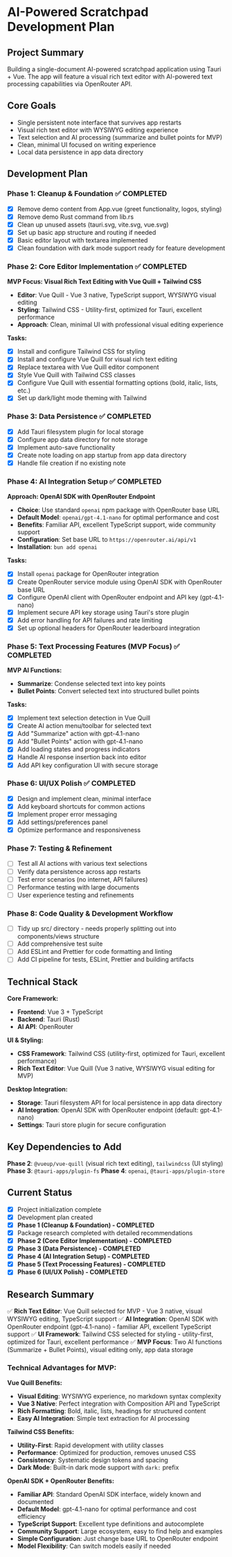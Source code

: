 # AI-Powered Scratchpad Development Plan

## Project Summary
Building a single-document AI-powered scratchpad application using Tauri + Vue. The app will feature a visual rich text editor with AI-powered text processing capabilities via OpenRouter API.

## Core Goals
- Single persistent note interface that survives app restarts
- Visual rich text editor with WYSIWYG editing experience
- Text selection and AI processing (summarize and bullet points for MVP)
- Clean, minimal UI focused on writing experience
- Local data persistence in app data directory

## Development Plan

### Phase 1: Cleanup & Foundation ✅ COMPLETED
- [x] Remove demo content from App.vue (greet functionality, logos, styling)
- [x] Remove demo Rust command from lib.rs
- [x] Clean up unused assets (tauri.svg, vite.svg, vue.svg)
- [x] Set up basic app structure and routing if needed
- [x] Basic editor layout with textarea implemented
- [x] Clean foundation with dark mode support ready for feature development

### Phase 2: Core Editor Implementation ✅ COMPLETED
**MVP Focus: Visual Rich Text Editing with Vue Quill + Tailwind CSS**
- **Editor**: Vue Quill - Vue 3 native, TypeScript support, WYSIWYG visual editing
- **Styling**: Tailwind CSS - Utility-first, optimized for Tauri, excellent performance
- **Approach**: Clean, minimal UI with professional visual editing experience

**Tasks:**
- [x] Install and configure Tailwind CSS for styling
- [x] Install and configure Vue Quill for visual rich text editing
- [x] Replace textarea with Vue Quill editor component
- [x] Style Vue Quill with Tailwind CSS classes
- [x] Configure Vue Quill with essential formatting options (bold, italic, lists, etc.)
- [x] Set up dark/light mode theming with Tailwind

### Phase 3: Data Persistence ✅ COMPLETED
- [x] Add Tauri filesystem plugin for local storage
- [x] Configure app data directory for note storage
- [x] Implement auto-save functionality
- [x] Create note loading on app startup from app data directory
- [x] Handle file creation if no existing note

### Phase 4: AI Integration Setup ✅ COMPLETED
**Approach: OpenAI SDK with OpenRouter Endpoint**
- **Choice**: Use standard `openai` npm package with OpenRouter base URL
- **Default Model**: `openai/gpt-4.1-nano` for optimal performance and cost
- **Benefits**: Familiar API, excellent TypeScript support, wide community support
- **Configuration**: Set base URL to `https://openrouter.ai/api/v1`
- **Installation**: `bun add openai`

**Tasks:**
- [x] Install `openai` package for OpenRouter integration
- [x] Create OpenRouter service module using OpenAI SDK with OpenRouter base URL
- [x] Configure OpenAI client with OpenRouter endpoint and API key (gpt-4.1-nano)
- [x] Implement secure API key storage using Tauri's store plugin
- [x] Add error handling for API failures and rate limiting
- [x] Set up optional headers for OpenRouter leaderboard integration

### Phase 5: Text Processing Features (MVP Focus) ✅ COMPLETED
**MVP AI Functions:**
- **Summarize**: Condense selected text into key points
- **Bullet Points**: Convert selected text into structured bullet points

**Tasks:**
- [x] Implement text selection detection in Vue Quill
- [x] Create AI action menu/toolbar for selected text
- [x] Add "Summarize" action with gpt-4.1-nano
- [x] Add "Bullet Points" action with gpt-4.1-nano
- [x] Add loading states and progress indicators
- [x] Handle AI response insertion back into editor
- [x] Add API key configuration UI with secure storage

### Phase 6: UI/UX Polish ✅ COMPLETED
- [x] Design and implement clean, minimal interface
- [x] Add keyboard shortcuts for common actions
- [x] Implement proper error messaging
- [x] Add settings/preferences panel
- [x] Optimize performance and responsiveness

### Phase 7: Testing & Refinement
- [ ] Test all AI actions with various text selections
- [ ] Verify data persistence across app restarts
- [ ] Test error scenarios (no internet, API failures)
- [ ] Performance testing with large documents
- [ ] User experience testing and refinements

### Phase 8: Code Quality & Development Workflow
- [ ] Tidy up src/ directory - needs properly splitting out into components/views structure
- [ ] Add comprehensive test suite
- [ ] Add ESLint and Prettier for code formatting and linting
- [ ] Add CI pipeline for tests, ESLint, Prettier and building artifacts

## Technical Stack
**Core Framework:**
- **Frontend**: Vue 3 + TypeScript
- **Backend**: Tauri (Rust)
- **AI API**: OpenRouter

**UI & Styling:**
- **CSS Framework**: Tailwind CSS (utility-first, optimized for Tauri, excellent performance)
- **Rich Text Editor**: Vue Quill (Vue 3 native, WYSIWYG visual editing for MVP)

**Desktop Integration:**
- **Storage**: Tauri filesystem API for local persistence in app data directory
- **AI Integration**: OpenAI SDK with OpenRouter endpoint (default: gpt-4.1-nano)
- **Settings**: Tauri store plugin for secure configuration

## Key Dependencies to Add
**Phase 2**: `@vueup/vue-quill` (visual rich text editing), `tailwindcss` (UI styling)
**Phase 3**: `@tauri-apps/plugin-fs`
**Phase 4**: `openai`, `@tauri-apps/plugin-store`

## Current Status
- [x] Project initialization complete
- [x] Development plan created
- [x] **Phase 1 (Cleanup & Foundation) - COMPLETED**
- [x] Package research completed with detailed recommendations
- [x] **Phase 2 (Core Editor Implementation) - COMPLETED**
- [x] **Phase 3 (Data Persistence) - COMPLETED**
- [x] **Phase 4 (AI Integration Setup) - COMPLETED**
- [x] **Phase 5 (Text Processing Features) - COMPLETED**
- [x] **Phase 6 (UI/UX Polish) - COMPLETED**

## Research Summary
✅ **Rich Text Editor**: Vue Quill selected for MVP - Vue 3 native, visual WYSIWYG editing, TypeScript support
✅ **AI Integration**: OpenAI SDK with OpenRouter endpoint (gpt-4.1-nano) - familiar API, excellent TypeScript support
✅ **UI Framework**: Tailwind CSS selected for styling - utility-first, optimized for Tauri, excellent performance
✅ **MVP Focus**: Two AI functions (Summarize + Bullet Points), visual editing only, app data storage

### Technical Advantages for MVP:
**Vue Quill Benefits:**
- **Visual Editing**: WYSIWYG experience, no markdown syntax complexity
- **Vue 3 Native**: Perfect integration with Composition API and TypeScript
- **Rich Formatting**: Bold, italic, lists, headings for structured content
- **Easy AI Integration**: Simple text extraction for AI processing

**Tailwind CSS Benefits:**
- **Utility-First**: Rapid development with utility classes
- **Performance**: Optimized for production, removes unused CSS
- **Consistency**: Systematic design tokens and spacing
- **Dark Mode**: Built-in dark mode support with `dark:` prefix

**OpenAI SDK + OpenRouter Benefits:**
- **Familiar API**: Standard OpenAI SDK interface, widely known and documented
- **Default Model**: gpt-4.1-nano for optimal performance and cost efficiency
- **TypeScript Support**: Excellent type definitions and autocomplete
- **Community Support**: Large ecosystem, easy to find help and examples
- **Simple Configuration**: Just change base URL to OpenRouter endpoint
- **Model Flexibility**: Can switch models easily if needed